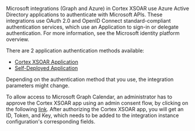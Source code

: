 Microsoft integrations (Graph and Azure) in Cortex XSOAR use Azure Active Directory applications to authenticate with Microsoft APIs. These integrations use OAuth 2.0 and OpenID Connect standard-compliant authentication services, which use an Application to sign-in or delegate authentication. For more information, see the Microsoft identity platform overview.

There are 2 application authentication methods available:

 * [Cortex XSOAR Application](https://xsoar.pan.dev/docs/reference/articles/microsoft-integrations---authentication#cortex-xsoar-application)
 * [Self-Deployed Application](https://xsoar.pan.dev/docs/reference/articles/microsoft-integrations---authentication#self-deployed-application)

Depending on the authentication method that you use, the integration parameters might change.

To allow access to Microsoft Graph Calendar, an administrator has to approve the Cortex XSOAR app using an admin consent flow, by clicking on the following [link](https://oproxy.demisto.ninja/ms-graph-calendar).
After authorizing the Cortex XSOAR app, you will get an ID, Token, and Key, which needs to be added to the integration instance configuration's corresponding fields.